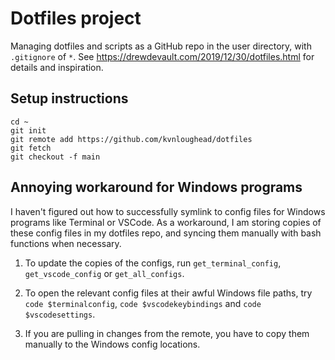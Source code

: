 # Dotfiles project

Managing dotfiles and scripts as a GitHub repo in the user directory, with `.gitignore` of `*`.
See https://drewdevault.com/2019/12/30/dotfiles.html for details and inspiration.

## Setup instructions

```
cd ~
git init
git remote add https://github.com/kvnloughead/dotfiles
git fetch
git checkout -f main
```

## Annoying workaround for Windows programs

I haven't figured out how to successfully symlink to config files for Windows programs like Terminal 
or VSCode. As a workaround, I am storing copies of these config files in my dotfiles repo, and syncing
them manually with bash functions when necessary. 

1. To update the copies of the configs, run `get_terminal_config`, `get_vscode_config` or `get_all_configs`.

2. To open the relevant config files at their awful Windows file paths, try `code $terminalconfig`, 
`code $vscodekeybindings` and `code $vscodesettings`.

3. If you are pulling in changes from the remote, you have to copy them manually to the Windows config
locations. 
